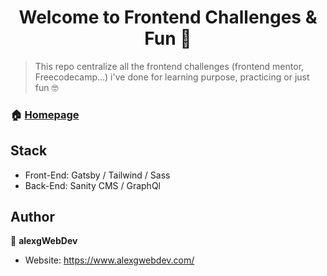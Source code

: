 <h1 align="center">Welcome to Frontend Challenges & Fun 👋</h1>
<p>
</p>

> This repo centralize all the frontend challenges (frontend mentor, Freecodecamp...) i've done for learning purpose, practicing or just fun 🤓

### 🏠 [Homepage](https://stupefied-liskov-7a3b28.netlify.app)

## Stack
 - Front-End: Gatsby / Tailwind / Sass
 - Back-End: Sanity CMS / GraphQl

## Author

👤 **alexgWebDev**

* Website: https://www.alexgwebdev.com/
